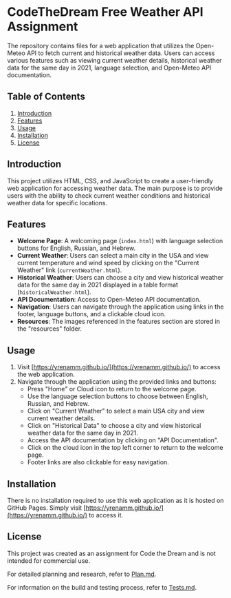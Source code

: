# CodeTheDream Free Weather API Assignment

The repository contains files for a web application that utilizes the Open-Meteo API to fetch current and historical weather data. Users can access various features such as viewing current weather details, historical weather data for the same day in 2021, language selection, and Open-Meteo API documentation.

## Table of Contents
1. [Introduction](#introduction)
2. [Features](#features)
3. [Usage](#usage)
4. [Installation](#installation)
5. [License](#license)

## Introduction
This project utilizes HTML, CSS, and JavaScript to create a user-friendly web application for accessing weather data. The main purpose is to provide users with the ability to check current weather conditions and historical weather data for specific locations.

## Features
- **Welcome Page**: A welcoming page (`index.html`) with language selection buttons for English, Russian, and Hebrew.
- **Current Weather**: Users can select a main city in the USA and view current temperature and wind speed by clicking on the "Current Weather" link (`currentWeather.html`).
- **Historical Weather**: Users can choose a city and view historical weather data for the same day in 2021 displayed in a table format (`historicalWeather.html`).
- **API Documentation**: Access to Open-Meteo API documentation.
- **Navigation**: Users can navigate through the application using links in the footer, language buttons, and a clickable cloud icon.
- **Resources**: The images referenced in the features section are stored in the "resources" folder. 

## Usage
1. Visit [https://yrenamm.github.io/](https://yrenamm.github.io/) to access the web application.
2. Navigate through the application using the provided links and buttons:
   - Press "Home" or Cloud icon to return to the welcome page.
   - Use the language selection buttons to choose between English, Russian, and Hebrew.
   - Click on "Current Weather" to select a main USA city and view current weather details.
   - Click on "Historical Data" to choose a city and view historical weather data for the same day in 2021.
   - Access the API documentation by clicking on "API Documentation".
   - Click on the cloud icon in the top left corner to return to the welcome page.
   - Footer links are also clickable for easy navigation.

## Installation
There is no installation required to use this web application as it is hosted on GitHub Pages. Simply visit [https://yrenamm.github.io/](https://yrenamm.github.io/) to access it.


## License
This project was created as an assignment for Code the Dream and is not intended for commercial use.

For detailed planning and research, refer to [Plan.md](Plan.md).

For information on the build and testing process, refer to [Tests.md](Tests.md).
